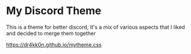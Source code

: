 # My Discord Theme

This is a theme for better discord, It's a mix of various aspects that I liked and decided to merge them together

https://dr4kk0n.github.io/mytheme.css
